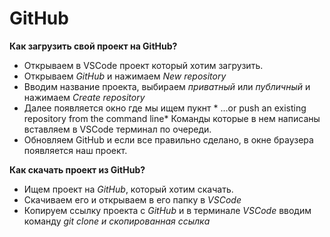 # GitHub
__Как загрузить свой проект на GitHub?__
+ Открываем в VSCode проект который хотим загрузить.
+ Открываем *GitHub* и нажимаем *New repository*
+ Вводим название проекта, выбираем *приватный* или *публичный* и нажимаем *Create repository*
+ Далее появляется окно где мы ищем пукнт * ...or push an existing repository from the command line* Команды которые в нем написаны вставляем в VSCode терминал по очереди.
+ Обновляем GitHub и если все правильно сделано, в окне браузера появляется наш проект.

__Как скачать проект из GitHub?__
+ Ищем проект на *GitHub*, который хотим скачать.
+ Скачиваем его и открываем в его папку в *VSCode*
+ Копируем ссылку проекта с *GitHub* и в терминале *VSCode* вводим команду *git clone и скопированная ссылка*